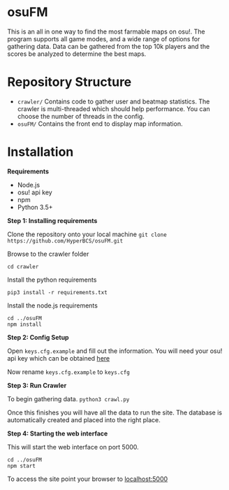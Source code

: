 # osuFM

This is an all in one way to find the most farmable maps on osu!. The program supports all game modes, and a wide range of options for gathering data. Data can be gathered from the top 10k players and the scores be analyzed to determine the best maps.

# Repository Structure

- `crawler/` Contains code to gather user and beatmap statistics. The crawler is multi-threaded which should help performance. You can choose the number of threads in the config.
- `osuFM/` Contains the front end to display map information.

# Installation

**Requirements**

- Node.js
- osu! api key
- npm
- Python 3.5+

**Step 1: Installing requirements**

Clone the repository onto your local machine
`git clone https://github.com/HyperBCS/osuFM.git`

Browse to the crawler folder

`cd crawler`

Install the python requirements

`pip3 install -r requirements.txt`

Install the node.js requirements

    cd ../osuFM
    npm install

**Step 2: Config Setup**

Open `keys.cfg.example` and fill out the information. You will need your osu! api key which can be obtained [here](https://osu.ppy.sh/p/api)

Now rename `keys.cfg.example` to `keys.cfg`

**Step 3: Run Crawler**

To begin gathering data.
`python3 crawl.py`

Once this finishes you will have all the data to run the site. The database is automatically created and placed into the right place.

**Step 4: Starting the web interface**

This will start the web interface on port 5000.

    cd ../osuFM
    npm start
    
To access the site point your browser to [localhost:5000](http://localhost:5000)
